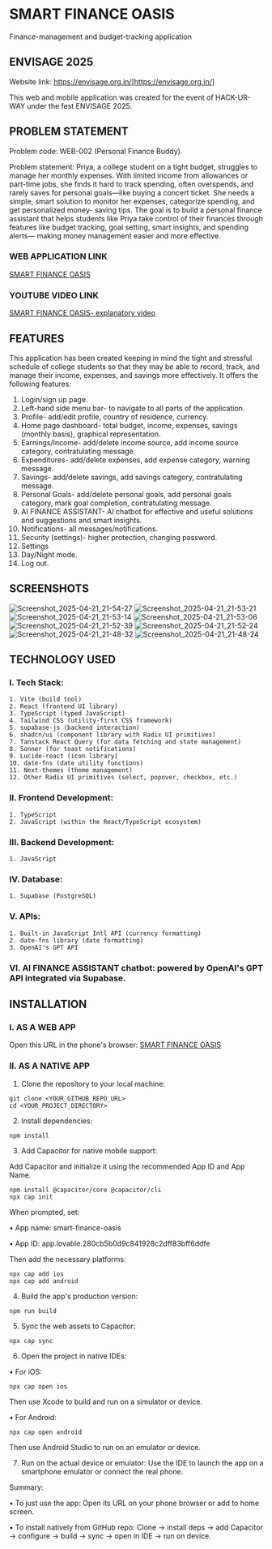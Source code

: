# SMART FINANCE OASIS

Finance-management and budget-tracking application


## ENVISAGE 2025 

Website link: https://envisage.org.in/[https://envisage.org.in/]

This web and mobile application was created for the event of HACK-UR-WAY under the fest ENVISAGE 2025. 


## PROBLEM STATEMENT

Problem code:   WEB-002 (Personal Finance Buddy). 

Problem statement: Priya, a college student on a tight budget, struggles to manage her monthly expenses. With limited income from allowances or part-time jobs, she finds it hard to track spending, often overspends, and rarely saves for personal goals—like buying a concert ticket. She needs a simple, smart solution to monitor her expenses, categorize spending, and get personalized money- saving tips. The goal is to build a personal finance assistant that helps students like Priya take control of their finances through features like budget tracking, goal setting, smart insights, and spending alerts— making money management easier and more effective. 


### WEB APPLICATION LINK 
[SMART FINANCE OASIS](https://preview--smart-finance-oasis.lovable.app/login) 


### YOUTUBE VIDEO LINK
[SMART FINANCE OASIS- explanatory video](https://youtu.be/vXNFzABnuhQ?si=yjdLVUAVMrsi9uww) 


## FEATURES

This application has been created keeping in mind the tight and stressful schedule of college students so that they may be able to record, track, and manage their income, expenses, and savings more effectively. It offers the following features: 

1. Login/sign up page.
2. Left-hand side menu bar- to navigate to all parts of the application.   
3. Profile- add/edit profile, country of residence, currency.   
4. Home page dashboard- total budget, income, expenses, savings (monthly basis), graphical representation.   
5. Earnings/Income- add/delete income source, add income source category, contratulating message. 
6. Expenditures- add/delete expenses, add expense category, warning message.   
7. Savings- add/delete savings, add savings category, contratulating message.   
8. Personal Goals- add/delete personal goals, add personal goals category, mark goal completion, contratulating message.   
9. AI FINANCE ASSISTANT- AI chatbot for effective and useful solutions and suggestions and smart insights.    
10. Notifications- all messages/notifications.
11. Security (settings)- higher protection, changing password.
12. Settings
13. Day/Night mode.
14. Log out.


## SCREENSHOTS 



![Screenshot_2025-04-21_21-54-27](https://github.com/user-attachments/assets/51291771-b624-4b7d-b8b0-ef3594ded6b3)
![Screenshot_2025-04-21_21-53-21](https://github.com/user-attachments/assets/d244fb78-e9b2-4cc7-82c1-b7ef6c98735e)
![Screenshot_2025-04-21_21-53-14](https://github.com/user-attachments/assets/69dd7107-991d-4eb8-93ed-c0f0edf47d37)
![Screenshot_2025-04-21_21-53-06](https://github.com/user-attachments/assets/deb15a75-f119-4cb7-b8af-790b5d7e7316)
![Screenshot_2025-04-21_21-52-39](https://github.com/user-attachments/assets/3b79aa6c-8168-4e17-a0b1-fa5a60caf5f3)
![Screenshot_2025-04-21_21-52-24](https://github.com/user-attachments/assets/0001ee93-cc23-49ba-8550-75bafdbbcb3e)
![Screenshot_2025-04-21_21-48-32](https://github.com/user-attachments/assets/fd794e3b-2847-4a4e-a977-c3ecd83327c6)
![Screenshot_2025-04-21_21-48-24](https://github.com/user-attachments/assets/450e0e9a-74cc-41de-a88e-05f963a961e3)


## TECHNOLOGY USED 

### I. Tech Stack:
    1. Vite (build tool)
    2. React (frontend UI library)
    3. TypeScript (typed JavaScript)
    4. Tailwind CSS (utility-first CSS framework) 
    5. supabase-js (backend interaction)
    6. shadcn/ui (component library with Radix UI primitives)
    7. Tanstack React Query (for data fetching and state management)
    8. Sonner (for toast notifications)
    9. Lucide-react (icon library)
    10. date-fns (date utility functions)
    11. Next-themes (theme management)
    12. Other Radix UI primitives (select, popover, checkbox, etc.) 

### II. Frontend Development:
    1. TypeScript
    2. JavaScript (within the React/TypeScript ecosystem)

### III. Backend Development: 
    1. JavaScript 

### IV. Database: 
    1. Supabase (PostgreSQL) 

### V. APIs: 
    1. Built-in JavaScript Intl API (currency formatting)
    2. date-fns library (date formatting)
    3. OpenAI's GPT API 

### VI. AI FINANCE ASSISTANT chatbot: powered by OpenAI's GPT API integrated via Supabase. 


## INSTALLATION

### I. AS A WEB APP
Open this URL in the phone's browser: [SMART FINANCE OASIS](https://preview--smart-finance-oasis.lovable.app/login) 

### II. AS A NATIVE APP 
1. Clone the repository to your local machine:
```
git clone <YOUR_GITHUB_REPO_URL>
cd <YOUR_PROJECT_DIRECTORY>
```
2. Install dependencies:
```
npm install
```
3. Add Capacitor for native mobile support:

Add Capacitor and initialize it using the recommended App ID and App Name.
```
npm install @capacitor/core @capacitor/cli
npx cap init
```
When prompted, set:

•	App name: smart-finance-oasis 

•	App ID: app.lovable.280cb5b0d9c841928c2dff83bff6ddfe 

Then add the necessary platforms:
```
npx cap add ios
npx cap add android
```

4.	Build the app's production version:
```
npm run build
```
5.	Sync the web assets to Capacitor:
```
npx cap sync
```
6.	Open the project in native IDEs:

•	For iOS:
```
npx cap open ios
```
Then use Xcode to build and run on a simulator or device. 

•	For Android:
```
npx cap open android
```
Then use Android Studio to run on an emulator or device. 

7.	Run on the actual device or emulator: Use the IDE to launch the app on a smartphone emulator or connect the real phone.

Summary:

•	To just use the app: Open its URL on your phone browser or add to home screen.

•	To install natively from GitHub repo: Clone -> install deps -> add Capacitor -> configure -> build -> sync -> open in IDE -> run on device. 
